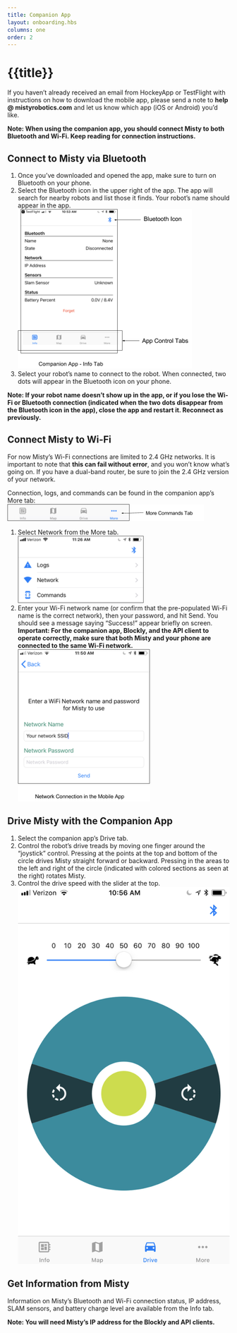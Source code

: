 ```yaml
---
title: Companion App
layout: onboarding.hbs
columns: one
order: 2
---
```


# {{title}}

If you haven’t already received an email from HockeyApp or TestFlight with instructions on how to download the mobile app, please send a note to **help @ mistyrobotics.com** and let us know which app (iOS or Android) you’d like. 

**Note: When using the companion app, you should connect Misty to both Bluetooth and Wi-Fi. Keep reading for connection instructions.**

## Connect to Misty via Bluetooth

1. Once you’ve downloaded and opened the app, make sure to turn on Bluetooth on your phone.
2. Select the Bluetooth icon in the upper right of the app. The app will search for nearby robots and list those it finds. Your robot’s name should appear in the app.
![Companion App Info tab](../../../assets/images/bluetooth_and_app.png)
3. Select your robot’s name to connect to the robot. When connected, two dots will appear in the Bluetooth icon on your phone.

**Note: If your robot name doesn’t show up in the app, or if you lose the Wi-Fi or Bluetooth connection (indicated when the two dots disappear from the Bluetooth icon in the app), close the app and restart it. Reconnect as previously.**

## Connect Misty to Wi-Fi
For now Misty’s Wi-Fi connections are limited to 2.4 GHz networks. It is important to note that **this can fail without error**, and you won’t know what’s going on. If you have a dual-band router, be sure to join the 2.4 GHz version of your network.

Connection, logs, and commands can be found in the companion app’s More tab:
![Companion App More tab](../../../assets/images/more_tab.png)
1. Select Network from the More tab.
![Select Network](../../../assets/images/select_network.png)
2. Enter your Wi-Fi network name (or confirm that the pre-populated Wi-Fi name is the correct network), then your password, and hit Send. You should see a message saying “Success!” appear briefly on screen. **Important: For the companion app, Blockly, and the API client to operate correctly, make sure that both Misty and your phone are connected to the same Wi-Fi network.**
![Enter Wifi Network](../../../assets/images/wifi.png)

## Drive Misty with the Companion App

1. Select the companion app’s Drive tab.
2. Control the robot’s drive treads by moving one finger around the “joystick” control. Pressing at the points at the top and bottom of the circle drives Misty straight forward or backward. Pressing in the areas to the left and right of the circle (indicated with colored sections as seen at the right) rotates Misty.
3. Control the drive speed with the slider at the top.
![Companion App Drive Tab](../../../assets/images/drive.png)

## Get Information from Misty
Information on Misty’s Bluetooth and Wi-Fi connection status, IP address, SLAM sensors, and battery charge level are available from the Info tab.

**Note: You will need Misty’s IP address for the Blockly and API clients.**
